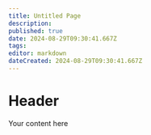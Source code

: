 ```yaml
---
title: Untitled Page
description: 
published: true
date: 2024-08-29T09:30:41.667Z
tags: 
editor: markdown
dateCreated: 2024-08-29T09:30:41.667Z
---
```


# Header
Your content here